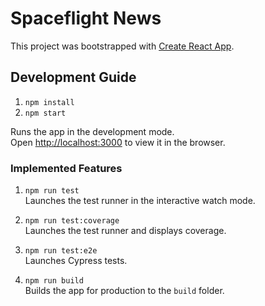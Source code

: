 # Spaceflight News

This project was bootstrapped with [Create React App](https://github.com/facebook/create-react-app).

## Development Guide
1. `npm install`
2. `npm start`

Runs the app in the development mode.\
Open [http://localhost:3000](http://localhost:3000) to view it in the browser.

### Implemented Features
1. `npm run test`\
Launches the test runner in the interactive watch mode.


2. `npm run test:coverage`\
Launches the test runner and displays coverage.


3. `npm run test:e2e`\
Launches Cypress tests.


4. `npm run build`\
Builds the app for production to the `build` folder.
